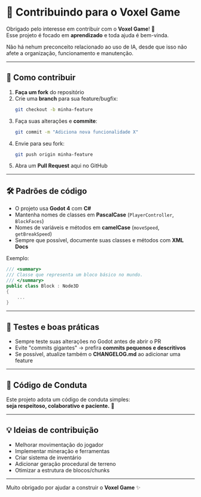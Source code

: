 # 🤝 Contribuindo para o Voxel Game

Obrigado pelo interesse em contribuir com o **Voxel Game**! 🚀  
Esse projeto é focado em **aprendizado** e toda ajuda é bem-vinda.

Não há nehum preconceito relacionado ao uso de IA, desde que isso não afete a organização, funcionamento e manutenção.

---

## 📌 Como contribuir

1. **Faça um fork** do repositório  
2. Crie uma **branch** para sua feature/bugfix:  
   ```bash
   git checkout -b minha-feature
   ```
3. Faça suas alterações e **commite**:  
   ```bash
   git commit -m "Adiciona nova funcionalidade X"
   ```
4. Envie para seu fork:  
   ```bash
   git push origin minha-feature
   ```
5. Abra um **Pull Request** aqui no GitHub

---

## 🛠️ Padrões de código

- O projeto usa **Godot 4** com **C#**  
- Mantenha nomes de classes em **PascalCase** (`PlayerController`, `BlockFaces`)  
- Nomes de variáveis e métodos em **camelCase** (`moveSpeed`, `getBreakSpeed`)  
- Sempre que possível, documente suas classes e métodos com **XML Docs**

Exemplo:
```csharp
/// <summary>
/// Classe que representa um bloco básico no mundo.
/// </summary>
public class Block : Node3D
{
    ...
}
```

---

## 🧪 Testes e boas práticas

- Sempre teste suas alterações no Godot antes de abrir o PR  
- Evite "commits gigantes" → prefira **commits pequenos e descritivos**  
- Se possível, atualize também o **CHANGELOG.md** ao adicionar uma feature

---

## 📜 Código de Conduta

Este projeto adota um código de conduta simples:  
**seja respeitoso, colaborativo e paciente.** 💙

---

## 💡 Ideias de contribuição

- Melhorar movimentação do jogador  
- Implementar mineração e ferramentas  
- Criar sistema de inventário  
- Adicionar geração procedural de terreno  
- Otimizar a estrutura de blocos/chunks  

---

Muito obrigado por ajudar a construir o **Voxel Game** ✨  
